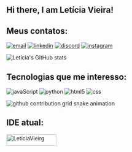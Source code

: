 ## Hi there, I am Letícia Vieira!

## Meus contatos:
[![email](https://img.shields.io/badge/Gmail-D14836?style=for-the-badge&logo=gmail&logoColor=white)](mailto:eleticiavieiragoncalves01@gmail.com)
[![linkedin](https://img.shields.io/badge/LinkedIn-0077B5?style=for-the-badge&logo=linkedin&logoColor=white)](https://www.linkedin.com/in/let%C3%ADcia-vieira-059a9b206//)
[![discord](https://img.shields.io/badge/Discord-7289DA?style=for-the-badge&logo=discord&logoColor=white)](https://discord.com/https://discord.com/LetciaVr#9931)
[![instagram](https://img.shields.io/badge/Instagram-E4405F?style=for-the-badge&logo=instagram&logoColor=white)](https://instagram.com/letciavieirat)

![Leticia's GitHub stats](https://github-readme-stats.vercel.app/api?username=LeticiaVieirg&show_icons=true&theme=dracula&include_all_commits=true&count_private=true)


## Tecnologias que me interesso:
![javaScript](https://img.shields.io/badge/JavaScript-323330?style=for-the-badge&logo=javascript&logoColor=F7DF1E)
![python](https://img.shields.io/badge/Python-3776AB?style=for-the-badge&logo=python&logoColor=white)
![html5](https://img.shields.io/badge/HTML5-E34F26?style=for-the-badge&logo=html5&logoColor=white)
![css](https://img.shields.io/badge/CSS3-1572B6?style=for-the-badge&logo=css3&logoColor=white)

<picture>
  <source
    media="(prefers-color-scheme: dark)"
    srcset="https://raw.githubusercontent.com/LeticiaVieirg/LeticiaVieirg/output/github-contribution-grid-snake-dark.svg"
  />
  <source
    media="(prefers-color-scheme: light)"
    srcset="https://raw.githubusercontent.com/LeticiaVieirg/LeticiaVieirg/output/github-contribution-grid-snake.svg"
  />
  <img
    alt="github contribution grid snake animation"
    src="https://raw.githubusercontent.com/LeticiaVieirg/LeticiaVieirg/output/github-contribution-grid-snake.svg"
  />
  
</picture>

## IDE atual: 
   <img aling="center" alt="LeticiaVieirg" height="30" width="130" src="https://img.shields.io/badge/Visual_Studio-5C2D91?style=for-the-badge&logo=visual%20studio&logoColor=white">
